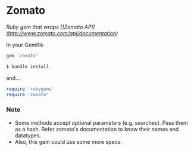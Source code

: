 # Zomato
_Ruby gem that wraps []Zomato API](http://www.zomato.com/api/documentation)_

In your Gemfile

```ruby 
gem 'zomato'
```

```bash 
$ bundle install
```

and...

```ruby 
require 'rubygems'
require 'zomato'
```

### Note

* Some methods accept optional parameters (e.g. searches). Pass them as a hash. Refer zomato's documentation to know their names and datatypes.
* Also, this gem could use some more specs.

